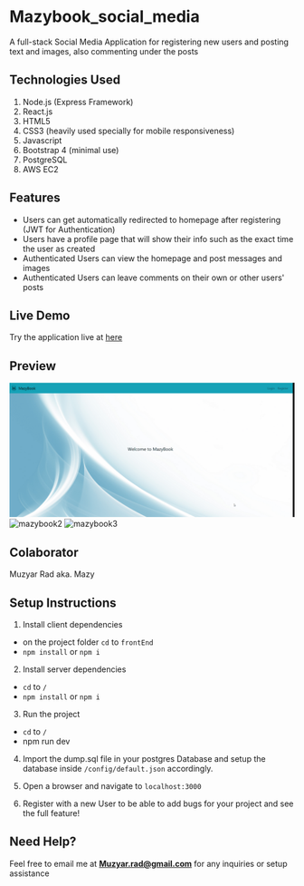# Mazybook_social_media

A full-stack Social Media Application for registering new users and posting text and images, also commenting under the posts

## Technologies Used

1. Node.js (Express Framework)
2. React.js
3. HTML5
4. CSS3 (heavily used specially for mobile responsiveness)
5. Javascript
6. Bootstrap 4 (minimal use)
7. PostgreSQL
8. AWS EC2

## Features

- Users can get automatically redirected to homepage after registering (JWT for Authentication)
- Users have a profile page that will show their info such as the exact time the user as created
- Authenticated Users can view the homepage and post messages and images
- Authenticated Users can leave comments on their own or other users' posts

## Live Demo

Try the application live at [here](http://13.58.45.153)

## Preview

![mazybook1](readme_gif/mazybook1.gif)
![mazybook2](readme_gif/mazybook2.gif)
![mazybook3](readme_gif/mazybook3.gif)

## Colaborator

Muzyar Rad aka. Mazy

## Setup Instructions

1. Install client dependencies

- on the project folder `cd` to `frontEnd`
- `npm install` or `npm i`

2. Install server dependencies

- `cd` to `/`
- `npm install` or `npm i`

3. Run the project

- `cd` to `/`
- npm run dev

4. Import the dump.sql file in your postgres Database and setup the database inside `/config/default.json` accordingly.

5. Open a browser and navigate to `localhost:3000`

6. Register with a new User to be able to add bugs for your project and see the full feature!

## Need Help?

Feel free to email me at **Muzyar.rad@gmail.com** for any inquiries or setup assistance
